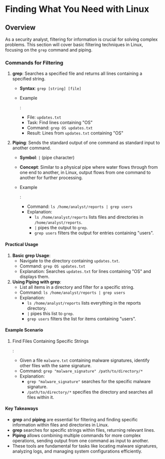 # Finding What You Need with Linux

## Overview

As a security analyst, filtering for information is crucial for solving complex problems. This section will cover basic filtering techniques in Linux, focusing on the `grep` command and piping.

### Commands for Filtering

1. **grep**: Searches a specified file and returns all lines containing a specified string.

   - **Syntax**: `grep [string] [file]`

   - Example

     :

     - File: `updates.txt`
     - Task: Find lines containing "OS"
     - Command: `grep OS updates.txt`
     - Result: Lines from `updates.txt` containing "OS"

2. **Piping**: Sends the standard output of one command as standard input to another command.

   - **Symbol**: `|` (pipe character)

   - **Concept**: Similar to a physical pipe where water flows through from one end to another, in Linux, output flows from one command to another for further processing.

   - Example

     :

     - Command: `ls /home/analyst/reports | grep users`
     - Explanation:
       - `ls /home/analyst/reports` lists files and directories in `/home/analyst/reports`.
       - `|` pipes the output to `grep`.
       - `grep users` filters the output for entries containing "users".

#### Practical Usage

1. **Basic grep Usage**:
   - Navigate to the directory containing `updates.txt`.
   - Command: `grep OS updates.txt`
   - Explanation: Searches `updates.txt` for lines containing "OS" and displays them.
2. **Using Piping with grep**:
   - List all items in a directory and filter for a specific string.
   - Command: `ls /home/analyst/reports | grep users`
   - Explanation:
     - `ls /home/analyst/reports` lists everything in the reports directory.
     - `|` pipes this list to `grep`.
     - `grep users` filters the list for items containing "users".

#### Example Scenario

1. Find Files Containing Specific Strings

   :

   - Given a file `malware.txt` containing malware signatures, identify other files with the same signature.
   - Command: `grep "malware_signature" /path/to/directory/*`
   - Explanation:
     - `grep "malware_signature"` searches for the specific malware signature.
     - `/path/to/directory/*` specifies the directory and searches all files within it.

#### Key Takeaways

- **grep** and **piping** are essential for filtering and finding specific information within files and directories in Linux.
- **grep** searches for specific strings within files, returning relevant lines.
- **Piping** allows combining multiple commands for more complex operations, sending output from one command as input to another.
- These tools are fundamental for tasks like locating malware signatures, analyzing logs, and managing system configurations efficiently.